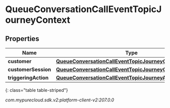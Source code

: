 # QueueConversationCallEventTopicJourneyContext


## Properties

| Name | Type | Description | Notes |
| ------------ | ------------- | ------------- | ------------- |
| **customer** | [**QueueConversationCallEventTopicJourneyCustomer**](QueueConversationCallEventTopicJourneyCustomer) |  |  [optional] |
| **customerSession** | [**QueueConversationCallEventTopicJourneyCustomerSession**](QueueConversationCallEventTopicJourneyCustomerSession) |  |  [optional] |
| **triggeringAction** | [**QueueConversationCallEventTopicJourneyAction**](QueueConversationCallEventTopicJourneyAction) |  |  [optional] |
{: class="table table-striped"}




_com.mypurecloud.sdk.v2:platform-client-v2:207.0.0_
